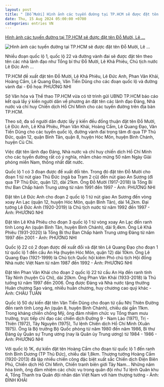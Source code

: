 ```yaml
---
layout: post
title: " [Đỗ Mười] Hình ảnh các tuyến đường tại TP.HCM sẽ được đặt tên Đỗ Mười, Lê ..."
date: Thu, 15 Aug 2024 05:00:00 +0700
categories: entries VN
---
```

[Hình ảnh các tuyến đường tại TP.HCM sẽ được đặt tên Đỗ Mười, Lê ...](https://tuoitre.vn/hinh-anh-cac-tuyen-duong-tai-tp-hcm-se-duoc-dat-ten-do-muoi-le-kha-phieu-le-duc-anh-phan-van-khai-20240814153354318.htm)

![Hình ảnh các tuyến đường tại TP.HCM sẽ được đặt tên Đỗ Mười, Lê ...](https://cdn1.tuoitre.vn/thumb_w/1200/471584752817336320/2024/8/14/do-muoi-quoc-lo-1-doan-qua-quan-12-17236178058861068321907-198-0-1245-2000-crop-1723621897773819039592.jpg)

Nhiều đoạn quốc lộ 1, quốc lộ 22 và đường vành đai sẽ được đặt tên theo tên các nhà lãnh đạo như Tổng bí thư Đỗ Mười, Lê Khả Phiêu, Chủ tịch nước Lê Đức Anh ...

TP.HCM đề xuất đặt tên Đỗ Mười, Lê Khả Phiêu, Lê Đức Anh, Phan Văn Khải, Hoàng Cầm, Lê Quang Đạo, Văn Tiến Dũng cho các đoạn quốc lộ và đường vành đai - Đồ họa: PHƯƠNG NHI

Sở Văn hóa và Thể thao TP.HCM vừa có tờ trình gửi UBND TP.HCM báo cáo kết quả lấy ý kiến người dân về phương án đặt tên các lãnh đạo Đảng, Nhà nước và chỉ huy Chiến dịch Hồ Chí Minh cho các tuyến đường trên địa bàn TP.HCM.

Theo sở, đa số người dân được lấy ý kiến đều đồng thuận đặt tên Đỗ Mười, Lê Đức Anh, Lê Khả Phiêu, Phan Văn Khải, Hoàng Cầm, Lê Quang Đạo, Văn Tiến Dũng cho các tuyến quốc lộ, đường vành đai trọng tâm đi qua TP Thủ Đức, quận 12, quận Bình Tân, quận 8, huyện Hóc Môn, huyện Bình Chánh, huyện Củ Chi.

Việc đặt tên lãnh đạo Đảng, Nhà nước và chỉ huy chiến dịch Hồ Chí Minh cho các tuyến đường rất có ý nghĩa, nhằm chào mừng 50 năm Ngày Giải phóng miền Nam, thống nhất đất nước.

Quốc lộ 1 có 3 đoạn được đề xuất đổi tên. Trong đó đặt tên Đỗ Mười cho đoạn 1 từ nút giao Thủ Đức (ngã ba Trạm 2 cũ) đến nút giao An Sương (đi qua TP Thủ Đức, quận 12), dài 21km. Ông Đỗ Mười (1917-2018) là Tổng Bí thư Ban Chấp hành Trung ương từ năm 1991 đến 1997 - Ảnh: PHƯƠNG NHI

Đặt tên Lê Đức Anh cho đoạn 2 quốc lộ 1 từ nút giao An Sương đến vòng xoay An Lạc (quận 12, huyện Hóc Môn, quận Bình Tân), dài 14,2km. Đại tướng Lê Đức Anh (1920-2019) là Chủ tịch nước từ năm 1992 đến 1997 - Ảnh: PHƯƠNG NHI

Đặt tên Lê Khả Phiêu cho đoạn 3 quốc lộ 1 từ vòng xoay An Lạc đến ranh tỉnh Long An (quận Bình Tân, huyện Bình Chánh), dài 9,4km. Ông Lê Khả Phiêu (1931-2020) là Tổng Bí thư Ban Chấp hành Trung ương Đảng từ năm 1997 đến 2001 - Ảnh: PHƯƠNG NHI

Quốc lộ 22 có 2 đoạn được đề xuất đổi và đặt tên Lê Quang Đạo cho đoạn 1 từ quốc lộ 1 đến cầu An Hạ (huyện Hóc Môn, quận 12) dài 10km. Ông Lê Quang Đạo (1921-1999) là Chủ tịch Quốc hội kiêm Phó chủ tịch Hội đồng Nhà nước Việt Nam từ năm 1987 đến 1992 - Ảnh: PHƯƠNG NHI

Đặt tên Phan Văn Khải cho đoạn 2 quốc lộ 22 từ cầu An Hạ đến ranh tỉnh Tây Ninh (huyện Củ Chi), dài 20km. Ông Phan Văn Khải (1933-2018) là Thủ tướng từ năm 1997 đến 2006. Ông được Đảng và Nhà nước tặng thưởng Huân chương Sao vàng, nhiều huân chương, huy chương cao quý khác - Ảnh: CHÂU TUẤN

Quốc lộ 50 dự kiến đặt tên Văn Tiến Dũng cho đoạn từ cầu Nhị Thiên Đường đến ranh tỉnh Long An (quận 8, huyện Bình Chánh), chiều dài gần 11km. Trong kháng chiến chống Mỹ, ông đảm nhiệm chức vụ Tổng tham mưu trưởng, trực tiếp chỉ đạo các chiến dịch Đường 9 - Nam Lào (1971), Trị - Thiên (1972), Tây Nguyên (1975), Tư lệnh Chiến dịch Hồ Chí Minh (Xuân 1975). Ông là Bộ trưởng Bộ Quốc phòng từ năm 1980 đến năm 1986, Bí thư Đảng ủy Quân sự Trung ương (nay là Quân ủy Trung ương) từ 1984 - 1986 - Ảnh: PHƯƠNG NHI

Với quốc lộ 1K, dự kiến đặt tên Hoàng Cầm cho đoạn từ quốc lộ 1 đến ranh tỉnh Bình Dương (TP Thủ Đức), chiều dài 1,8km. Thượng tướng Hoàng Cầm (1920-2013) đã lập nhiều chiến công đặc biệt xuất sắc Chiến dịch Điện Biên Phủ, Chiến dịch Hồ Chí Minh, Chiến tranh biên giới Tây Nam... Những năm hòa bình, ông đảm nhiệm các chức vụ trong quân đội như Tư lệnh Quân khu 4, Tổng Thanh tra Quân đội nhân dân Việt Nam với hàm thượng tướng - Ảnh: ĐÌNH KHẢI

